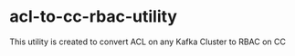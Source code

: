 # acl-to-cc-rbac-utility
This utility is created to convert ACL on any  Kafka Cluster to RBAC on CC 
